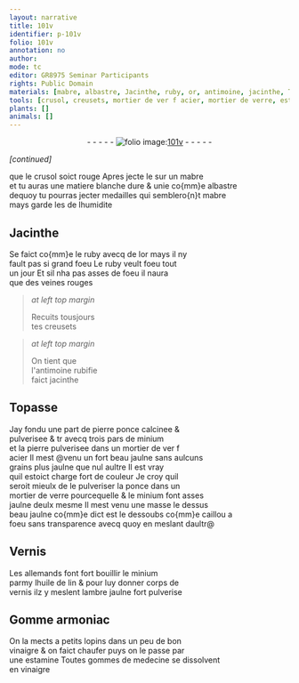 ```yaml
---
layout: narrative
title: 101v
identifier: p-101v
folio: 101v
annotation: no
author:
mode: tc
editor: GR8975 Seminar Participants
rights: Public Domain
materials: [mabre, albastre, Jacinthe, ruby, or, antimoine, jacinthe, Topasse, pierre ponce, minium, pierre, acier, ponce, verre, caillou a foeu, huile de lin, ambre jaulne, Gomme armoniac, vinaigre, gommes]
tools: [crusol, creusets, mortier de ver f acier, mortier de verre, estamine]
plants: []
animals: []
---
```


<div class="folio" align="center">- - - - - <a href="http://gallica.bnf.fr/ark:/12148/btv1b10500001g/f208.image" target="_blank"><img src="https://cu-mkp.github.io/2017-workshop-edition/assets/photo-icon.png" alt="folio image: " style="display:inline-block; margin-bottom:-3px;"/>101v</a> - - - - - </div>  
 
*[continued]*
  
que le <span class="tl">crusol</span> soict rouge Apres jecte le sur un <span class="m">mabre</span><br/> et tu auras une matiere blanche dure & unie co{mm}e <span class="m">albastre</span><br/> dequoy tu pourras jecter medailles qui semblero{n}t <span class="m">mabre</span><br/> mays garde les de lhumidite
 
 
  

## <span class="m">Jacinthe</span>

 
Se faict co{mm}e le <span class="m">ruby</span> avecq de l<span class="m">or</span> mays il ny<br/> fault pas si grand foeu Le <span class="m">ruby</span> veult foeu tout<br/> un jour Et sil nha pas asses de foeu il naura<br/> que des veines rouges
 
> *at left top margin*
> 
>   Recuits tousjours<br/> tes <span class="tl">creusets</span> 
 
> *at left top margin*
> 
>   On tient que<br/> l'<span class="m">antimoine</span> rubifie<br/> faict <span class="m">jacinthe</span> 
 
 
  

## <span class="m">Topasse</span>

 
Jay fondu une part de <span class="m">pierre ponce</span> calcinee &<br/> pulverisee <span class="del">& tr</span> avecq trois pars de <span class="m">minium</span><br/> et la <span class="m">pierre</span> pulverisee dans un <span class="tl">mortier de <span class="del">ver f</span><br/> <span class="m">acier</span></span> Il mest <span class="add">@venu</span> un fort beau jaulne sans aulcuns<br/> grains plus jaulne que nul aultre Il est vray<br/> quil estoict charge fort de couleur Je croy quil<br/> seroit mieulx de <span class="del">le</span> pulveriser la <span class="m">ponce</span> dans un<br/> <span class="tl">mortier de <span class="m">verre</span></span> pourcequelle & le <span class="m">minium</span> font asses<br/> jaulne deulx mesme Il mest venu une masse le dessus<br/> beau jaulne co{mm}e dict est le dessoubs co{mm}e <span class="m">caillou a<br/> foeu</span> sans transparence avecq quoy en meslant daultr@
 
 
  

## Vernis

 
Les <span class="pl">allemands</span> font fort bouillir le <span class="m">minium</span><br/> parmy l<span class="m">huile de lin</span> & pour luy donner corps de<br/> vernis ilz y meslent l<span class="m">ambre jaulne</span> fort pulverise
 
 
  

## <span class="m">Gomme armoniac</span>

 
On la mects a petits lopins dans un peu de bon<br/> <span class="m">vinaigre</span> & on faict chaufer puys on le passe par<br/> une <span class="tl">estamine</span> Toutes <span class="m">gommes</span> de medecine se dissolvent<br/> en <span class="m">vinaigre</span>
 
